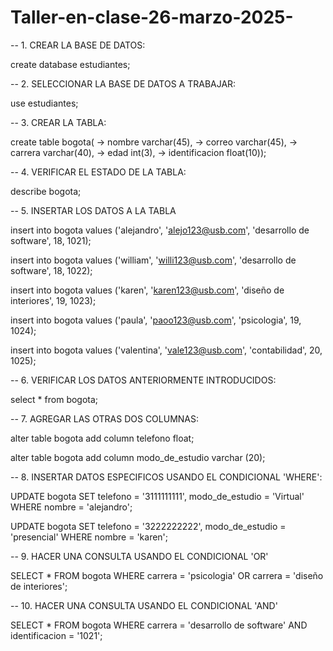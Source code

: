 # Taller-en-clase-26-marzo-2025-

-- 1. CREAR LA BASE DE DATOS:

create database estudiantes;

-- 2. SELECCIONAR LA BASE DE DATOS A TRABAJAR:

 use estudiantes;
 
-- 3. CREAR LA TABLA:

create table bogota(
    -> nombre varchar(45),
    -> correo varchar(45),
    -> carrera varchar(40),
    -> edad int(3),
    -> identificacion float(10));
    
-- 4. VERIFICAR EL ESTADO DE LA TABLA:

describe bogota;

-- 5. INSERTAR LOS DATOS A LA TABLA

insert into bogota values ('alejandro', 'alejo123@usb.com', 'desarrollo de software', 18, 1021);

insert into bogota values ('william', 'willi123@usb.com', 'desarrollo de software', 18, 1022);

insert into bogota values ('karen', 'karen123@usb.com', 'diseño de interiores', 19, 1023);

insert into bogota values ('paula', 'paoo123@usb.com', 'psicologia', 19, 1024);

insert into bogota values ('valentina', 'vale123@usb.com', 'contabilidad', 20, 1025);

-- 6. VERIFICAR LOS DATOS ANTERIORMENTE INTRODUCIDOS:

select * from bogota;

-- 7. AGREGAR LAS OTRAS DOS COLUMNAS: 

alter table bogota add column telefono float;

alter table bogota add column modo_de_estudio varchar (20);

-- 8. INSERTAR DATOS ESPECIFICOS USANDO EL CONDICIONAL 'WHERE':

UPDATE bogota SET telefono = '3111111111', modo_de_estudio = 'Virtual'  WHERE nombre = 'alejandro';

UPDATE bogota SET telefono = '3222222222', modo_de_estudio = 'presencial'  WHERE nombre = 'karen';

-- 9. HACER UNA CONSULTA USANDO EL CONDICIONAL 'OR'

SELECT * FROM bogota WHERE carrera = 'psicologia' OR carrera = 'diseño de interiores';

-- 10. HACER UNA CONSULTA USANDO EL CONDICIONAL 'AND'

SELECT * FROM bogota WHERE carrera = 'desarrollo de software' AND identificacion = '1021';
